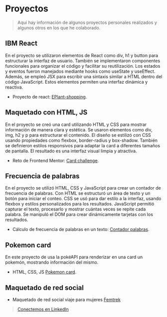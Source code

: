 # Proyectos

> Aquí hay información de algunos proyectos personales realizados y algunos otros en los que he colaborado.

## IBM React
En el proyecto se utilizaron elementos de React como div, h1 y button para estructurar la interfaz de usuario. También se implementaron componentes funcionales para organizar el código y facilitar su reutilización. Los estados y eventos fueron manejados mediante hooks como useState y useEffect. Además, se empleó JSX para escribir una sintaxis similar a HTML dentro del código JavaScript. Estos elementos permiten una interfaz dinámica y reactiva.

- Proyecto de react:  [EPlant-shopping](https://blangis.github.io/e-plantShopping/).

## Maquetado con HTML, JS 
En el proyecto se creó una card utilizando HTML y CSS para mostrar información de manera clara y estética. Se usaron elementos como div, img, h2 y p para estructurar el contenido. El diseño se estilizó con CSS usando propiedades como flexbox, border-radius y box-shadow. También se definieron estilos responsivos para adaptar la card a diferentes tamaños de pantalla. El resultado es una interfaz visual limpia y atractiva.
- Reto de Frontend Mentor: [Card challenge](https://blangis.github.io/Social-card-challenge/).

## Frecuencia de palabras
En el proyecto se utilizó HTML, CSS y JavaScript para crear un contador de frecuencia de palabras. Con HTML se estructuró un área de texto y un botón para iniciar el conteo. CSS se usó para dar estilo a la interfaz, usando flexbox y estilos personalizados para los resultados. JavaScript permitió capturar el texto, procesarlo y mostrar cuántas veces se repite cada palabra. Se manipuló el DOM para crear dinámicamente tarjetas con los resultados.
- Cálculo de frecuencia de palabras en un texto: [Contador palabras](https://blangis.github.io/Technical-test/).

## Pokemon card
En este proyecto de usa la pokéAPI para renderizar en una card un pokemón, mostrando información del mismo.
- HTML, CSS, JS [Pokemon card](https://blangis.github.io/Pokemon-card/).

## Maquetado de red social
- Maquetado de red social viaje para mujeres [Femtrek](https://github.com/Anggie-Trejo/Fem)

> [Conectemos en LinkedIn](https://www.linkedin.com/in/blanca-giselle-licona-aguilar)